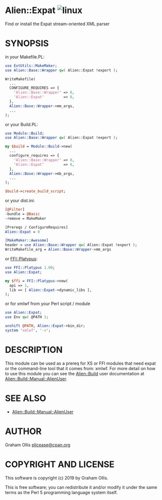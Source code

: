 # Alien::Expat ![linux](https://github.com/uperl/Alien-Expat/workflows/linux/badge.svg)

Find or install the Expat stream-oriented XML parser

# SYNOPSIS

in your Makefile.PL:

```perl
use ExtUtils::MakeMaker;
use Alien::Base::Wrapper qw( Alien::Expat !export );

WriteMakefile(
  ...
  CONFIGURE_REQUIRES => {
    'Alien::Base::Wrapper' => 0,
    'Alien::Expat'         => 0,
  },
  Alien::Base::Wrapper->mm_args,
  ...
);
```

or your Build.PL:

```perl
use Module::Build;
use Alien::Base::Wrapper qw( Alien::Expat !export );

my $build = Module::Build->new(
  ...
  configure_requires => {
    'Alien::Base::Wrapper' => 0,
    'Alien::Expat'         => 0,
  },
  Alien::Base::Wrapper->mb_args,
  ...
);

$build->create_build_script;
```

or your dist.ini:

```perl
[@Filter]
-bundle = @Basic
-remove = MakeMaker

[Prereqs / ConfigureRequires]
Alien::Expat = 0

[MakeMaker::Awesome]
header = use Alien::Base::Wrapper qw( Alien::Expat !export );
WriteMakefile_arg = Alien::Base::Wrapper->mm_args
```

or [FFI::Platypus](https://metacpan.org/pod/FFI::Platypus):

```perl
use FFI::Platypus 1.00;
use Alien::Expat;

my $ffi = FFI::Platypus->new(
  api => 1,
  lib => [ Alien::Expat->dynamic_libs ],
);
```

or for xmlwf from your Perl script / module

```perl
use Alien::Expat;
use Env qw( @PATH );

unshift @PATH, Alien::Expat->bin_dir;
system 'xmlwf', '-v';
```

# DESCRIPTION

This module can be used as a prereq for XS or FFI modules that need expat or the
command-line tool that it comes from: xmlwf.  For more detail on how to use this
module you can see the [Alien::Build](https://metacpan.org/pod/Alien::Build) user documentation at
[Alien::Build::Manual::AlienUser](https://metacpan.org/pod/Alien::Build::Manual::AlienUser).

# SEE ALSO

- [Alien::Build::Manual::AlienUser](https://metacpan.org/pod/Alien::Build::Manual::AlienUser)

# AUTHOR

Graham Ollis <plicease@cpan.org>

# COPYRIGHT AND LICENSE

This software is copyright (c) 2019 by Graham Ollis.

This is free software; you can redistribute it and/or modify it under
the same terms as the Perl 5 programming language system itself.
